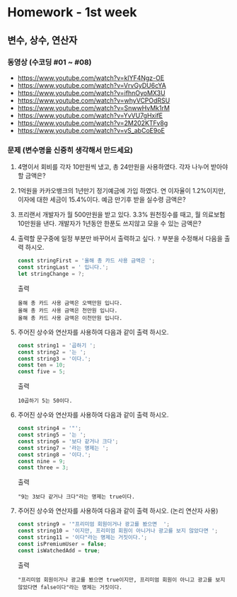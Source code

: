 # Homework - 1st week

## 변수, 상수, 연산자
### 동영상 (수코딩 #01 ~ #08)
* https://www.youtube.com/watch?v=klYF4Ngz-OE
* https://www.youtube.com/watch?v=VrvGyDU6cYA
* https://www.youtube.com/watch?v=ifhnOyoMX3U
* https://www.youtube.com/watch?v=whyVCPOdRSU
* https://www.youtube.com/watch?v=SnwwHvMk1rM
* https://www.youtube.com/watch?v=YvVU7gHxifE
* https://www.youtube.com/watch?v=2M202KTFv8g
* https://www.youtube.com/watch?v=vS_abCoE9oE

### 문제 (변수명을 신중히 생각해서 만드세요)
1. 4명이서 회비를 각자 10만원씩 냈고, 총 24만원을 사용하였다. 각자 나누어 받아야 할 금액은?

2. 1억원을 카카오뱅크의 1년만기 정기예금에 가입 하였다. 연 이자율이 1.2%이지만, 이자에 대한 세금이 15.4%이다. 예금 만기후 받을 실수령 금액은?

3. 프리랜서 개발자가 월 500만원을 받고 있다. 3.3% 원천징수를 때고, 월 의료보험 10만원을 낸다. 개발자가 1년동안 한푼도 쓰지않고 모을 수 있는 금액은?

4. 출력할 문구중에 일정 부분만 바꾸어서 출력하고 싶다. `?` 부분을 수정해서 다음을 출력 하시오.
    ```js
    const stringFirst = '올해 총 카드 사용 금액은 ';
    const stringLast = ' 입니다.';
    let stringChange = ?;
    ```
    출력
    ```
    올해 총 카드 사용 금액은 오백만원 입니다.
    올해 총 카드 사용 금액은 천만원 입니다.
    올해 총 카드 사용 금액은 이천만원 입니다.
    ```

5. 주어진 상수와 연산자를 사용하여 다음과 같이 출력 하시오.
    ```js
    const string1 = '곱하기 ';
    const string2 = '는 ';
    const string3 = '이다.';
    const ten = 10;
    const five = 5;
    ```
    출력
    ```
    10곱하기 5는 50이다.
    ```

6. 주어진 상수와 연산자를 사용하여 다음과 같이 출력 하시오.
    ```js
    const string4 = '"';
    const string5 = '는 ';
    const string6 = '보다 같거나 크다';
    const string7 = '라는 명제는 ';
    const string8 = '이다.';
    const nine = 9;
    const three = 3;
    ```
    출력
    ```
    "9는 3보다 같거나 크다"라는 명제는 true이다.
    ```

7. 주어진 상수와 연산자를 사용하여 다음과 같이 출력 하시오. (논리 연산자 사용)
    ```js
    const string9 = '"프리미엄 회원이거나 광고를 봤으면  ';
    const string10 = '이지만, 프리미엄 회원이 아니거나 광고를 보지 않았다면 ';
    const string11 = '이다"라는 명제는 거짓이다.';
    const isPremiumUser = false;
    const isWatchedAdd = true;
    ```
    출력
    ```
    "프리미엄 회원이거나 광고를 봤으면 true이지만, 프리미엄 회원이 아니고 광고를 보지 않았다면 false이다"라는 명제는 거짓이다.
    ```
